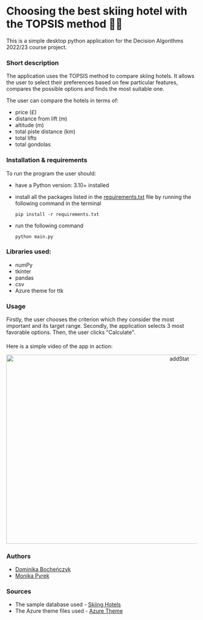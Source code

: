 # Choosing the best skiing hotel with the TOPSIS method 🏂🏼

This is a simple desktop python application for the Decision Algorithms 2022/23 course project. 

### Short description

The application uses the TOPSIS method to compare skiing hotels. It allows the user to select their preferences based on few particular features, compares the possible options and finds the most suitable one.

The user can compare the hotels in terms of:
- price (£)
- distance from lift (m)
- altitude (m)
- total piste distance (km)
- total lifts
- total gondolas

### Installation & requirements
To run the program the user should:

- have a Python version: 3.10+ installed
- install all the packages listed in the [requirements.txt](https://github.com/mpyrek/MiAPD/blob/main/requirements.txt) file by running the following command in the terminal
    
    `pip install -r requirements.txt`
    
- run the following command
    
    `python main.py`

### Libraries used:
- numPy
- tkinter
- pandas
- csv
- Azure theme for ttk

### Usage
Firstly, the user chooses the criterion which they consider the most important and its target range. Secondly, the application 
selects 3 most favorable options. Then, the user clicks "Calculate". 

####
Here is a simple video of the app in action:
<p align="center">
  <img src="./example.gif" alt="addStat" width = "900" height = "500"/>
  </br>
</p>

### Authors

- [Dominika Bocheńczyk](https://github.com/domkvv)
- [Monika Pyrek](https://github.com/mpyrek)

### Sources

- The sample database used - [Skiing Hotels](https://www.kaggle.com/datasets/jacklacey/skiing-hotels)
- The Azure theme files used - [Azure Theme](https://github.com/rdbende/Azure-ttk-theme)
